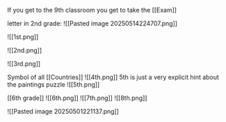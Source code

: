 If you get to the 9th classroom you get to take the [[Exam]]


letter in 2nd grade:
![[Pasted image 20250514224707.png]]


![[1st.png]]

![[2nd.png]]

![[3rd.png]]

Symbol of all [[Countries]]
![[4th.png]]
5th is just a very explicit hint about the paintings puzzle
![[5th.png]]

[[6th grade]]
![[6th.png]]
![[7th.png]]
![[8th.png]]



![[Pasted image 20250501221137.png]]